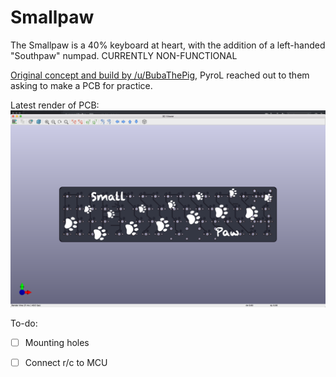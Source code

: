 # Smallpaw

The Smallpaw is a 40% keyboard at heart, with the addition of a left-handed "Southpaw" numpad. CURRENTLY NON-FUNCTIONAL

[Original concept and build by /u/BubaThePig](https://www.reddit.com/r/MechanicalKeyboards/comments/95qxa0/made_my_first_keeb/), PyroL reached out to them asking to make a PCB for practice.

Latest render of PCB:
![pcb](pcb.png)

To-do:

- [ ] Mounting holes

- [ ] Connect r/c to MCU
